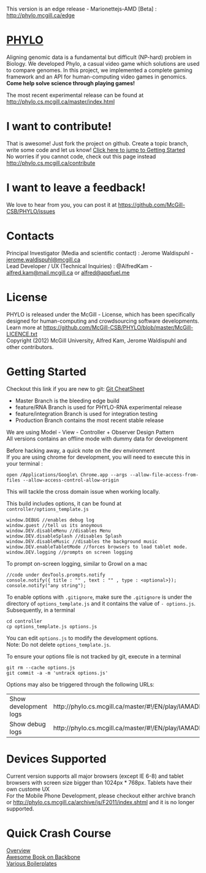 This version is an edge release - Marionettejs-AMD [Beta] : http://phylo.mcgill.ca/edge

<a href='http://phylo.cs.mcgill.ca'>PHYLO</a>
=====
Aligning genomic data is a fundamental but difficult (NP-hard) problem in Biology. We developed Phylo, a casual video game which solutions are used to compare genomes.  In this project, we implemented a complete gaming framework and an API for human-computing video games in genomics.  <b>Come help solve science through playing games!</b>

The most recent experimental release can be found at http://phylo.cs.mcgill.ca/master/index.html

I want to contribute!
=====
That is awesome! Just fork the project on github.  Create a topic branch, write some code and let us know! <a href='#getting-started'>Click here to jump to Getting Started</a><br>
No worries if you cannot code, check out this page instead http://phylo.cs.mcgill.ca/contribute

I want to leave a feedback!
=====
We love to hear from you, you can post it at https://github.com/McGill-CSB/PHYLO/issues

Contacts
=====
Principal Investigator (Media and scientific contact) : Jerome Waldispuhl - jerome.waldispuhl@mcgill.ca<br>
Lead Developer / UX (Technical Inquiries) : @AlfredKam - alfred.kam@mail.mcgill.ca or alfred@appfuel.me

License
=====

PHYLO is released under the McGill - License, which has been specifically designed for human-computing and crowdsourcing software developments. Learn more at https://github.com/McGill-CSB/PHYLO/blob/master/McGill-LICENCE.txt<br>
Copyright (2012) McGill University, Alfred Kam, Jerome Waldispuhl and other contributors.

Getting Started
=====
Checkout this link if you are new to git: <a href='http://www.alfredkam.com/git-cheat-sheet/'>Git CheatSheet</a>
- Master Branch is the bleeding edge build
- feature/RNA Branch is used for PHYLO-RNA experimental release
- feature/integration Branch is used for integration testing 
- Production Branch contains the most recent stable release

We are using Model - View - Controller + Observer Design Pattern<br>
All versions contains an offline mode with dummy data for development<br> 

Before hacking away, a quick note on the dev environment<br>
If you are using chrome for development, you will need to execute this in your terminal : 

	open /Applications/Google\ Chrome.app --args --allow-file-access-from-files --allow-access-control-allow-origin

This will tackle the cross domain issue when working locally. 

This build includes options, it can be found at `controller/options_template.js`

	window.DEBUG //enables debug log
	window.guest //tell us its anoymous
	window.DEV.disableMenu //disables Menu
	window.DEV.disableSplash //disables Splash 
	window.DEV.disableMusic //disables the background music
	window.DEV.enableTabletMode //forces browsers to load tablet mode.
	window.DEV.logging //prompts on screen logging

To prompt on-screen logging, similar to Growl on a mac

	//code under devTools.prompts.notify
	console.notify({ title : "" , text : "" , type : <optional>});
	console.notify("any string");

To enable options with `.gitignore`, make sure the `.gitignore` is under the directory of `options_template.js` and it contains the value of `- options.js`. Subsequently, in a terminal

	cd controller
	cp options_template.js options.js
	
You can edit `options.js` to modify the development options.<br>
Note: Do not delete `options_template.js`.

To ensure your options file is not tracked by git, execute in a terminal

	git rm --cache options.js
	git commit -a -m 'untrack options.js'

Options may also be triggered through the following URLs:
<table>
  <tr><td>Show development logs</td><td>http://phylo.cs.mcgill.ca/master/#!/EN/play/IAMADEV</td></tr>
  <tr><td>Show debug logs</td><td>http://phylo.cs.mcgill.ca/master/#!/EN/play/IAMADEV+DEBUG</td></tr>
</table>

Devices Supported
=====
Current version supports all major browsers (except IE 6-8) and tablet browsers with screen size bigger than 1024px * 768px.  Tablets have their own custome UX <br>
For the Mobile Phone Development, please checkout either archive branch or http://phylo.cs.mcgill.ca/archive/js/F2011/index.shtml and it is no longer supported.  

Quick Crash Course
=====
<a href="http://alfredkam.com/best-way-to-develop-a-website/">Overview</a><br>
<a href="http://addyosmani.github.io/backbone-fundamentals/">Awesome Book on Backbone</a><br>
<a href="https://github.com/alfredkam/Boilerplate">Various Boilerplates</a>
